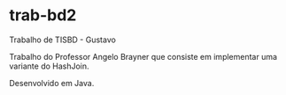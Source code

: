 # trab-bd2
Trabalho de TISBD - Gustavo

Trabalho do Professor Angelo Brayner que consiste em implementar uma variante do HashJoin.

Desenvolvido em Java.
